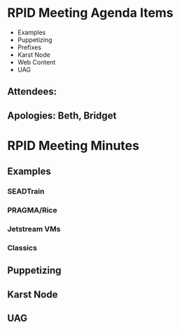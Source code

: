 # RPID Meeting Agenda Items

   * Examples
   * Puppetizing
   * Prefixes
   * Karst Node
   * Web Content
   * UAG
   
## Attendees: 
## Apologies: Beth, Bridget
   
# RPID Meeting Minutes

## Examples

### SEADTrain

### PRAGMA/Rice

### Jetstream VMs

### Classics

## Puppetizing

## Karst Node

## UAG
